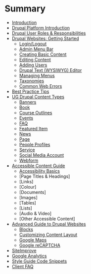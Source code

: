 # Summary

* [Introduction](README.md)
* [Drupal Platform Introduction](Drupal_Features_Terms_Acroynms.md)
* [Drupal User Roles & Responsibilities](rolesandresp.md)
* [Drupal Websites: Getting Started](basicbeginner.md)
   * [Login/Logout](basicbeginner.md#logging-in)
   * [Admin Menu Bar](basicbeginner.md#introduction-to-the-admin-menu-bar)
   * [Creating Basic Content](basicbeginner.md#creating-basic-content)
   * [Editing Content](basicbeginner.md#editing-pre-existing-content)
   * [Adding Users](basicbeginner.md#adding-users-to-the-website)
   * [Drupal Text (WYSIWYG) Editor](wysiwyg-editor.md)
   * [Managing Menus](menuitems.md)
   * [Taxonomies](taxonomies.md)
   * [Common Web Errors](basicbeginner.md#common-web-errors)
* [Best Practice Tips](practips.md)
* [UG Drupal Content Types](ugcontenttypes.md)
   * [Banners](features/howto-banner.md)
   * [Book](features/howto-book.md)
   * [Course Outlines](features/howto-courseoutlines.md)
   * [Events](features/howto-events.md)
   * [FAQ](features/howto-FAQ.md)
   * [Featured Item](features/howto-featured.md)
   * [News](features/howto-news.md)
   * [Page](features/howto-page.md)
   * [People Profiles](features/howto-profiles.md)
   * [Service](howto-services.md)
   * [Social Media Account](features/howto-socialmedia.md)
   * [Webform](features/howto-webforms.md)
* [Accessible Content Guide](AccessibleContentGuide.md)
   * [Accessibility Basics](accessibility-guide/AccessibilityBasics.md)
   * [Page Titles & Headings]
   * [Links]
   * [Colour]
   * [Documents]
   * [Images]
   * [Tables]
   * [Lists]
   * [Audio & Video]
   * [Other Accessible Content]
* [Advanced Guide to Drupal Websites](advancedGuide.md)
   * [Blocks](features/howto-blocks.md)
   * [Customizing Content Layout](customizingpage.md)
   * [Google Maps](GoogleMaps.md)
   * [Google reCAPTCHA](recaptcha.md)
* [SiteImprove](siteimprove.md)
* [Google Analytics](analytics.md)
* [Style Guide Code Snippets](styleguide.md)
* [Client FAQ](FreqAQ.md)
